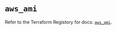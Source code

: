 # `aws_ami`

Refer to the Terraform Registory for docs: [`aws_ami`](https://registry.terraform.io/providers/hashicorp/aws/5.5.0/docs/resources/ami).
